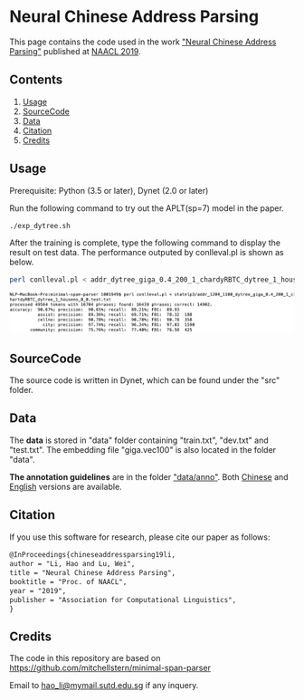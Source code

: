 # Neural Chinese Address Parsing
This page contains the code used in the work ["Neural Chinese Address Parsing"](http://statnlp.org/research/sp) published at [NAACL 2019](https://naacl2019.org/program/accepted/).


## Contents
1. [Usage](#usage)
2. [SourceCode](#sourcecode)
3. [Data](#data)
4. [Citation](#citation)
5. [Credits](#credits)


## Usage

Prerequisite: Python (3.5 or later), Dynet (2.0 or later)

Run the following command to try out the APLT(sp=7) model in the paper.
```sh
./exp_dytree.sh
```
After the training is complete, type the following command to display the result on test data. The performance outputed by conlleval.pl is shown as below.
```sh
perl conlleval.pl < addr_dytree_giga_0.4_200_1_chardyRBTC_dytree_1_houseno_0_0.test.txt
```

![alt text](log.jpg)

## SourceCode

The source code is written in Dynet, which can be found under the "src" folder.


## Data

The **data** is stored in "data" folder containing "train.txt", "dev.txt" and "test.txt". The embedding file "giga.vec100" is also located in the folder "data".

**The annotation guidelines** are in the folder ["data/anno"](https://github.com/leodotnet/neural-chinese-address-parsing/blob/master/data/anno). Both [Chinese](https://github.com/leodotnet/neural-chinese-address-parsing/blob/master/data/anno/anno-cn.md) and [English](https://github.com/leodotnet/neural-chinese-address-parsing/blob/master/data/anno/anno-en.md) versions are available.

## Citation
If you use this software for research, please cite our paper as follows:

```
@InProceedings{chineseaddressparsing19li, 
author = "Li, Hao and Lu, Wei", 
title = "Neural Chinese Address Parsing", 
booktitle = "Proc. of NAACL", 
year = "2019", 
publisher = "Association for Computational Linguistics", 
}
```


## Credits
The code in this repository are based on https://github.com/mitchellstern/minimal-span-parser

Email to [hao_li@mymail.sutd.edu.sg](hao_li@mymail.sutd.edu.sg) if any inquery.
